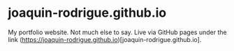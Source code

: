# joaquin-rodrigue.github.io

My portfolio website. Not much else to say.
Live via GitHub pages under the link (https://joaquin-rodrigue.github.io)[joaquin-rodrigue.github.io].

